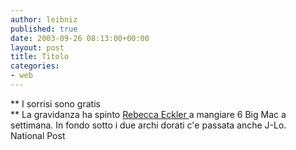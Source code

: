 ```yaml
---
author: leibniz
published: true
date: 2003-09-26 08:13:00+00:00
layout: post
title: Titolo
categories:
- web
---
```


 **   I sorrisi sono gratis   
**   La gravidanza ha spinto  [ Rebecca Eckler ](http://www.nationalpost.com/commentary/story.html?id=d7717d82-2d8d-4ee0-a83b-c5790500713d)a mangiare 6 Big Mac a settimana. In fondo sotto i due archi dorati c'e passata anche J-Lo.   
National Post
